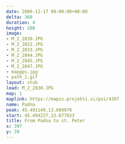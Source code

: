 ```yaml
---
date: 2006-12-17 00:00:00+00:00
delta: 360
duration: 4
height: 280
image:
- M_2_2830.JPG
- M_2_2822.JPG
- M_2_2833.JPG
- M_2_2844.JPG
- M_2_2845.JPG
- M_2_2847.JPG
- mapgps.jpg
- path_1.gif
layout: stub
lead: M_2_2830.JPG
map: 1
maplink: https://mapzs.projekti.si/poi/4207
name: Padna
peak: 45.491149,13.689970
start: 45.494227,13.677033
title: From Padna to st. Peter
x: 397
y: 39
---
```

